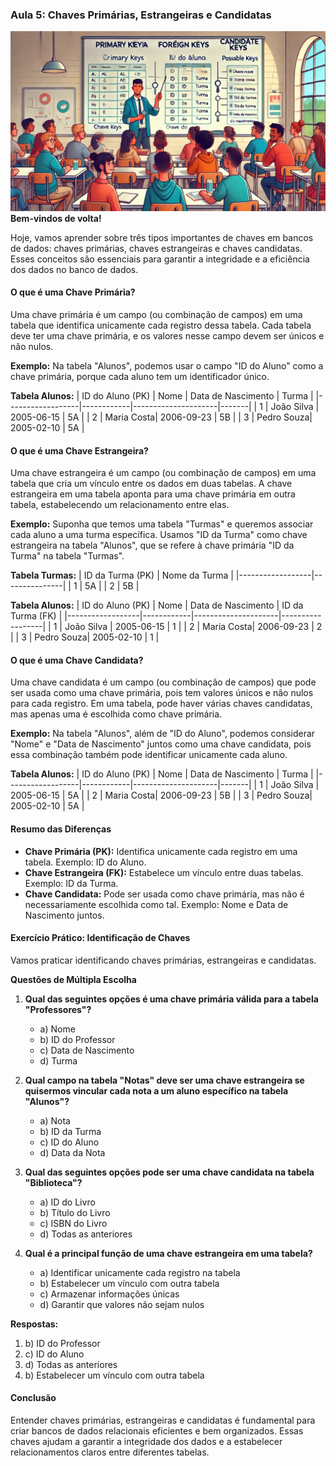 ### Aula 5: Chaves Primárias, Estrangeiras e Candidatas
![](./assets/05.jpeg)
**Bem-vindos de volta!**

Hoje, vamos aprender sobre três tipos importantes de chaves em bancos de dados: chaves primárias, chaves estrangeiras e chaves candidatas. Esses conceitos são essenciais para garantir a integridade e a eficiência dos dados no banco de dados.

#### O que é uma Chave Primária?

Uma chave primária é um campo (ou combinação de campos) em uma tabela que identifica unicamente cada registro dessa tabela. Cada tabela deve ter uma chave primária, e os valores nesse campo devem ser únicos e não nulos.

**Exemplo:**
Na tabela "Alunos", podemos usar o campo "ID do Aluno" como a chave primária, porque cada aluno tem um identificador único.

**Tabela Alunos:**
| ID do Aluno (PK) | Nome       | Data de Nascimento | Turma |
|------------------|------------|---------------------|-------|
| 1                | João Silva | 2005-06-15          | 5A    |
| 2                | Maria Costa| 2006-09-23          | 5B    |
| 3                | Pedro Souza| 2005-02-10          | 5A    |

#### O que é uma Chave Estrangeira?

Uma chave estrangeira é um campo (ou combinação de campos) em uma tabela que cria um vínculo entre os dados em duas tabelas. A chave estrangeira em uma tabela aponta para uma chave primária em outra tabela, estabelecendo um relacionamento entre elas.

**Exemplo:**
Suponha que temos uma tabela "Turmas" e queremos associar cada aluno a uma turma específica. Usamos "ID da Turma" como chave estrangeira na tabela "Alunos", que se refere à chave primária "ID da Turma" na tabela "Turmas".

**Tabela Turmas:**
| ID da Turma (PK) | Nome da Turma |
|------------------|---------------|
| 1                | 5A            |
| 2                | 5B            |

**Tabela Alunos:**
| ID do Aluno (PK) | Nome       | Data de Nascimento | ID da Turma (FK) |
|------------------|------------|---------------------|------------------|
| 1                | João Silva | 2005-06-15          | 1                |
| 2                | Maria Costa| 2006-09-23          | 2                |
| 3                | Pedro Souza| 2005-02-10          | 1                |

#### O que é uma Chave Candidata?

Uma chave candidata é um campo (ou combinação de campos) que pode ser usada como uma chave primária, pois tem valores únicos e não nulos para cada registro. Em uma tabela, pode haver várias chaves candidatas, mas apenas uma é escolhida como chave primária.

**Exemplo:**
Na tabela "Alunos", além de "ID do Aluno", podemos considerar "Nome" e "Data de Nascimento" juntos como uma chave candidata, pois essa combinação também pode identificar unicamente cada aluno.

**Tabela Alunos:**
| ID do Aluno (PK) | Nome       | Data de Nascimento | Turma |
|------------------|------------|---------------------|-------|
| 1                | João Silva | 2005-06-15          | 5A    |
| 2                | Maria Costa| 2006-09-23          | 5B    |
| 3                | Pedro Souza| 2005-02-10          | 5A    |

#### Resumo das Diferenças

- **Chave Primária (PK):** Identifica unicamente cada registro em uma tabela. Exemplo: ID do Aluno.
- **Chave Estrangeira (FK):** Estabelece um vínculo entre duas tabelas. Exemplo: ID da Turma.
- **Chave Candidata:** Pode ser usada como chave primária, mas não é necessariamente escolhida como tal. Exemplo: Nome e Data de Nascimento juntos.

#### Exercício Prático: Identificação de Chaves

Vamos praticar identificando chaves primárias, estrangeiras e candidatas.

**Questões de Múltipla Escolha**

1. **Qual das seguintes opções é uma chave primária válida para a tabela "Professores"?**
   - a) Nome
   - b) ID do Professor
   - c) Data de Nascimento
   - d) Turma

2. **Qual campo na tabela "Notas" deve ser uma chave estrangeira se quisermos vincular cada nota a um aluno específico na tabela "Alunos"?**
   - a) Nota
   - b) ID da Turma
   - c) ID do Aluno
   - d) Data da Nota

3. **Qual das seguintes opções pode ser uma chave candidata na tabela "Biblioteca"?**
   - a) ID do Livro
   - b) Título do Livro
   - c) ISBN do Livro
   - d) Todas as anteriores

4. **Qual é a principal função de uma chave estrangeira em uma tabela?**
   - a) Identificar unicamente cada registro na tabela
   - b) Estabelecer um vínculo com outra tabela
   - c) Armazenar informações únicas
   - d) Garantir que valores não sejam nulos

**Respostas:**
1. b) ID do Professor
2. c) ID do Aluno
3. d) Todas as anteriores
4. b) Estabelecer um vínculo com outra tabela

#### Conclusão

Entender chaves primárias, estrangeiras e candidatas é fundamental para criar bancos de dados relacionais eficientes e bem organizados. Essas chaves ajudam a garantir a integridade dos dados e a estabelecer relacionamentos claros entre diferentes tabelas.